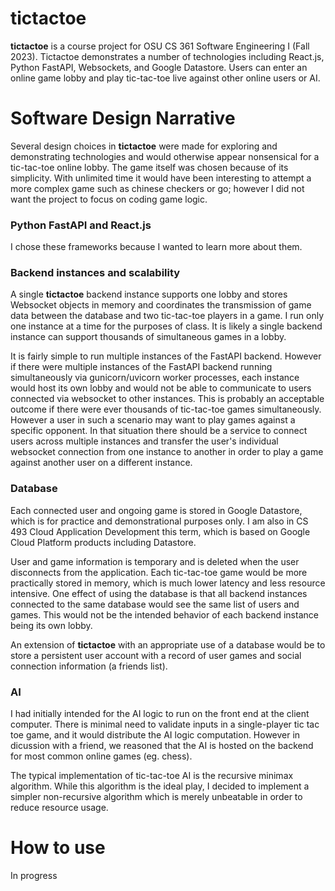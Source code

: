 # tictactoe
**tictactoe** is a course project for OSU CS 361 Software Engineering I (Fall 2023). Tictactoe demonstrates a number of technologies including React.js, Python FastAPI, Websockets, and Google Datastore. Users can enter an online game lobby and play tic-tac-toe live against other online users or AI. 

# Software Design Narrative
Several design choices in **tictactoe** were made for exploring and demonstrating technologies and would otherwise appear nonsensical for a tic-tac-toe online lobby. The game itself was chosen because of its simplicity. With unlimited time it would have been interesting to attempt a more complex game such as chinese checkers or go; however I did not want the project to focus on coding game logic. 

### Python FastAPI and React.js
I chose these frameworks because I wanted to learn more about them. 

### Backend instances and scalability
A single **tictactoe** backend instance supports one lobby and stores Websocket objects in memory and coordinates the transmission of game data between the database and two tic-tac-toe players in a game. I run only one instance at a time for the purposes of class. It is likely a single backend instance can support thousands of simultaneous games in a lobby. 

It is fairly simple to run multiple instances of the FastAPI backend. However if there were multiple instances of the FastAPI backend running simultaneously via gunicorn/uvicorn worker processes, each instance would host its own lobby and would not be able to communicate to users connected via websocket to other instances. This is probably an acceptable outcome if there were ever thousands of tic-tac-toe games simultaneously. However a user in such a scenario may want to play games against a specific opponent. In that situation there should be a service to connect users across multiple instances and transfer the user's individual websocket connection from one instance to another in order to play a game against another user on a different instance. 

### Database 
Each connected user and ongoing game is stored in Google Datastore, which is for practice and demonstrational purposes only. I am also in CS 493 Cloud Application Development this term, which is based on Google Cloud Platform products including Datastore. 

User and game information is temporary and is deleted when the user disconnects from the application. Each tic-tac-toe game would be more practically stored in memory, which is much lower latency and less resource intensive.  One effect of using the database is that all backend instances connected to the same database would see the same list of users and games. This would not be the intended behavior of each backend instance being its own lobby. 

An extension of **tictactoe** with an appropriate use of a database would be to store a persistent user account with a record of user games and social connection information (a friends list). 

### AI
I had initially intended for the AI logic to run on the front end at the client computer. There is minimal need to validate inputs in a single-player tic tac toe game, and it would distribute the AI logic computation. However in dicussion with a friend, we reasoned that the AI is hosted on the backend for most common online games (eg. chess).

The typical implementation of tic-tac-toe AI is the recursive minimax algorithm. While this algorithm is the ideal play, I decided to implement a simpler non-recursive algorithm which is merely unbeatable in order to reduce resource usage. 

# How to use
In progress
